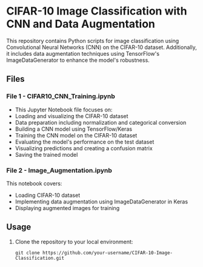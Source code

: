 # CIFAR-10 Image Classification with CNN and Data Augmentation

This repository contains Python scripts for image classification using Convolutional Neural Networks (CNN) on the CIFAR-10 dataset. Additionally, it includes data augmentation techniques using TensorFlow's ImageDataGenerator to enhance the model's robustness.

## **Files**
### **File 1 - CIFAR10_CNN_Training.ipynb**
- This Jupyter Notebook file focuses on:
- Loading and visualizing the CIFAR-10 dataset
- Data preparation including normalization and categorical conversion
- Building a CNN model using TensorFlow/Keras
- Training the CNN model on the CIFAR-10 dataset
- Evaluating the model's performance on the test dataset
- Visualizing predictions and creating a confusion matrix
- Saving the trained model

### **File 2 - Image_Augmentation.ipynb**
This notebook covers:

- Loading CIFAR-10 dataset
- Implementing data augmentation using ImageDataGenerator in Keras
- Displaying augmented images for training

## **Usage**
1. Clone the repository to your local environment:
   ```
   git clone https://github.com/your-username/CIFAR-10-Image-Classification.git
   ```
